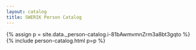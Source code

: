 ```yaml
---
layout: catalog
title: SWERIK Person Catalog
---
```

{% assign p = site.data._person-catalog.i-81bAwmvmnZrm3a8bt3gqto %}
{% include person-catalog.html p=p %}

